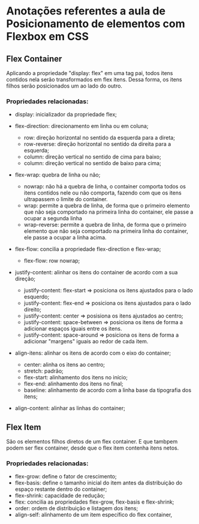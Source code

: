 # Anotações referentes a aula de Posicionamento de elementos com Flexbox em CSS

## Flex Container

Aplicando a propriedade "display: flex" em uma tag pai, todos itens contidos nela serão transformados em flex itens. Dessa forma, os itens filhos serão posicionados um ao lado do outro.

### Propriedades relacionadas:

 - display: inicializador da propriedade flex;

 - flex-direction: direcionamento em linha ou em coluna;
   -  row: direção horizontal no sentido da esquerda para a direta;
   - row-reverse: direção horizontal no sentido da direita para a esquerda;
   - column: direção vertical no sentido de cima para baixo;
   - column: direção vertical no sentido de baixo para cima;

 - flex-wrap: quebra de linha ou não;
   - nowrap: não há a quebra de linha, o container comporta todos os itens contidos nele ou não comporta, fazendo com que os itens ultrapassem o limite do container.
   - wrap: permite a quebra de linha, de forma que o primeiro elemento que não seja comportado na primeira linha do container, ele passe a ocupar a segunda linha
   - wrap-reverse: permite a quebra de linha, de forma que o primeiro elemento que não seja comportado na primeira linha do container, ele passe a ocupar a linha acima.

 - flex-flow: concilia a propriedade flex-direction e flex-wrap;
   - flex-flow: row nowrap;

 - justify-content: alinhar os itens do container de acordo com a sua direção;
   - justify-content: flex-start => posiciona os itens ajustados para o lado esquerdo;
   - justify-content: flex-end => posiciona os itens ajustados para o lado direito;
   - justify-content: center => posisiona os itens ajustados ao centro;
   - justify-content: space-between => posiciona os itens de forma a adicionar espaços iguais entre os itens.
   - justify-content: space-around => posiciona os itens de forma a adicionar "margens" iguais ao redor de cada item.

 - align-itens: alinhar os itens de acordo com o eixo do container;
   - center: alinha os itens ao centro;
   - stretch: padrão;
   - flex-start: alinhamento dos itens no início;
   - flex-end: alinhamento dos itens no final;
   - baseline: alinhamento de acordo com a linha base da tipografia dos itens;

 - align-content: alinhar as linhas do container;

## Flex Item

São os elementos filhos diretos de um flex container. E que tambpem podem ser flex container, desde que o flex item contenha itens netos.

### Propriedades relacionadas:

 - flex-grow: define o fator de crescimento;
 - flex-basis: define o tamanho inicial do item antes da distribuição do espaço restante dentro do container;
 - flex-shrink: capacidade de redução;
 - flex: concilia as propriedades flex-grow, flex-basis e flex-shrink;
 - order: ordem de distribuição e listagem dos itens;
 - align-self: alinhamento de um item específico do flex container, 

